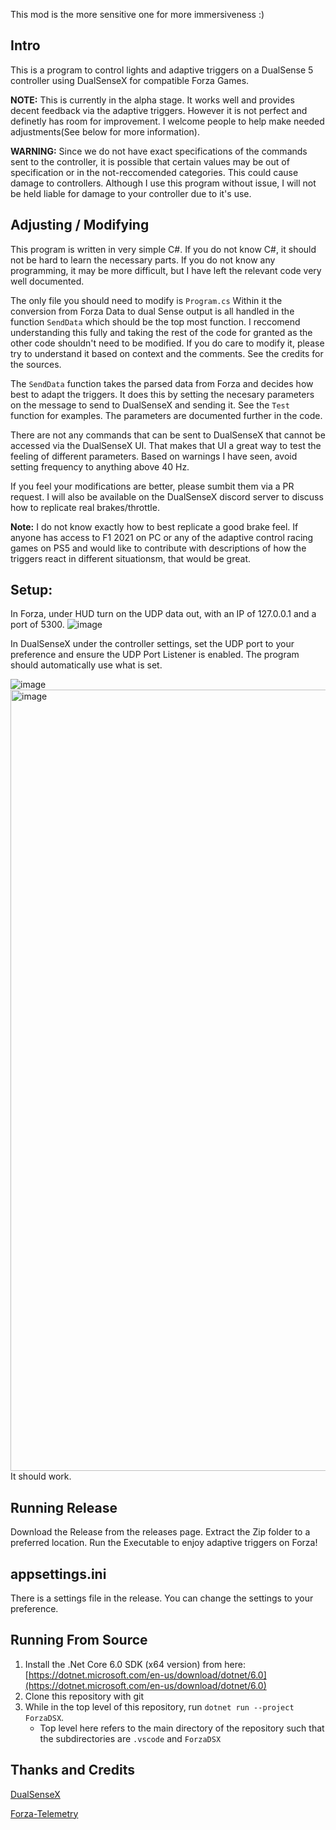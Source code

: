 This mod is the more sensitive one for more immersiveness :)

## Intro

This is a program to control lights and adaptive triggers on a DualSense 5 controller using DualSenseX for compatible Forza Games.

**NOTE:** This is currently in the alpha stage. It works well and provides decent feedback via the adaptive triggers. However it is not perfect and definetly has room for improvement. I welcome people to help make needed adjustments(See below for more information).

**WARNING:** Since we do not have exact specifications of the commands sent to the controller, it is possible that certain values may be out of specification or in the not-reccomended categories. This could cause damage to controllers. Although I use this program without issue, I will not be held liable for damage to your controller due to it's use.

## Adjusting / Modifying

This program is written in very simple C#. If you do not know C#, it should not be hard to learn the necessary parts. If you do not know any programming, it may be more difficult, but I have left the relevant code very well documented.

The only file you should need to modify is `Program.cs` Within it the conversion from Forza Data to dual Sense output is all handled in the function `SendData` which should be the top most function. I reccomend understanding this fully and taking the rest of the code for granted as the other code shouldn't need to be modified. If you do care to modify it, please try to understand it based on context and the comments. See the credits for the sources.

The `SendData` function takes the parsed data from Forza and decides how best to adapt the triggers. It does this by setting the necesary parameters on the message to send to DualSenseX and sending it. See the `Test` function for examples. The parameters are documented further in the code.

There are not any commands that can be sent to DualSenseX that cannot be accessed via the DualSenseX UI. That makes that UI a great way to test the feeling of different parameters. Based on warnings I have seen, avoid setting frequency to anything above 40 Hz.

If you feel your modifications are better, please sumbit them via a PR request. I will also be available on the DualSenseX discord server to discuss how to replicate real brakes/throttle.

**Note:** I do not know exactly how to best replicate a good brake feel. If anyone has access to F1 2021 on PC or any of the adaptive control racing games on PS5 and would like to contribute with descriptions of how the triggers react in different situationsm, that would be great.

## Setup:

In Forza, under HUD turn on the UDP data out, with an IP of 127.0.0.1 and a port of 5300.
![image](https://user-images.githubusercontent.com/10986886/147594037-02f9f215-d59f-4e09-9fb4-131cacff2615.png)

In DualSenseX under the controller settings, set the UDP port to your preference and ensure the UDP Port Listener is enabled. The program should automatically use what is set.

![image](https://user-images.githubusercontent.com/27782168/174855155-a187a586-0ad9-421d-b277-d1b73ae65a34.png)
<img width="1250" alt="image" src="https://user-images.githubusercontent.com/10986886/147705786-8d2930fe-6050-48a0-8491-e8318486f426.png">
It should work.

## Running Release

Download the Release from the releases page. Extract the Zip folder to a preferred location. Run the Executable to enjoy adaptive triggers on Forza!

## appsettings.ini

There is a settings file in the release. You can change the settings to your preference.

## Running From Source

1. Install the .Net Core 6.0 SDK (x64 version) from here: [https://dotnet.microsoft.com/en-us/download/dotnet/6.0](https://dotnet.microsoft.com/en-us/download/dotnet/6.0)
2. Clone this repository with git
3. While in the top level of this repository, run `dotnet run --project ForzaDSX`.
   - Top level here refers to the main directory of the repository such that the subdirectories are `.vscode` and `ForzaDSX`

## Thanks and Credits

[DualSenseX](https://github.com/Paliverse/DualSenseX)

[Forza-Telemetry](https://github.com/austinbaccus/forza-telemetry/tree/main/ForzaCore)
